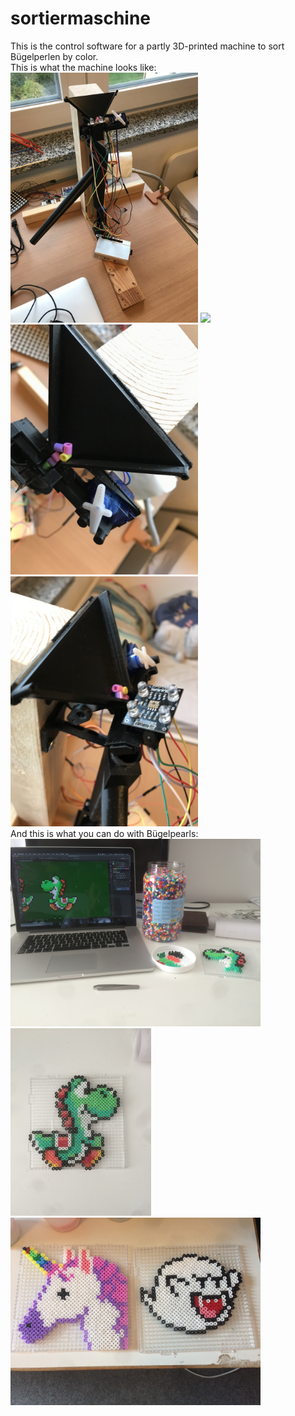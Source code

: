 # sortiermaschine
This is the control software for a partly 3D-printed machine to sort Bügelperlen by color.  
This is what the machine looks like:  
<img src="https://github.com/JF0C/sortiermaschine/blob/main/src/7C338967-F450-49E6-96CC-2C641B1E030D.jpeg" height="400"/>
<img src="https://github.com/JF0C/sortiermaschine/blob/main/src/machine_in_action.gif" height="400"/>  
<img src="https://github.com/JF0C/sortiermaschine/blob/main/src/035E1780-38EE-4427-BE99-E92ED1BAE488.jpeg" width="300"/>
<img src="https://github.com/JF0C/sortiermaschine/blob/main/src/4AC7F278-40E2-456A-A37B-995BEAA4F30B.jpeg" width="300"/>  
And this is what you can do with Bügelpearls:  
<img src="https://github.com/JF0C/sortiermaschine/blob/main/src/IMG_5890.JPG" height="300"/>
<img src="https://github.com/JF0C/sortiermaschine/blob/main/src/IMG_5891%202.JPG" height="300" />
<img src="https://github.com/JF0C/sortiermaschine/blob/main/src/IMG_6701.JPG" height="300" />
